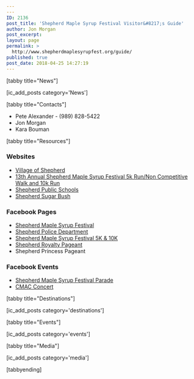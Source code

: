 ```yaml
---
---
ID: 2136
post_title: 'Shepherd Maple Syrup Festival Visitor&#8217;s Guide'
author: Jon Morgan
post_excerpt:
layout: page
permalink: >
  http://www.shepherdmaplesyrupfest.org/guide/
published: true
post_date: 2018-04-25 14:27:19
---
```

[tabby title="News"]

[ic_add_posts category='News']

[tabby title="Contacts"]
<ul>
 	<li>Pete Alexander - (989) 828-5422</li>
 	<li>Jon Morgan</li>
 	<li>Kara Bouman</li>
</ul>
[tabby title="Resources"]
<h3>Websites</h3>
<ul>
 	<li><a href="http://www.villageofshepherd.org/">Village of Shepherd</a></li>
 	<li><a href="http://www.runmsf.com/">13th Annual Shepherd Maple Syrup Festival 5k Run/Non Competitive Walk and 10k Run</a></li>
 	<li><a href="http://www.shepherdschools.net/">Shepherd Public Schools</a></li>
 	<li><a href="http://www.shepherdsugarbush.com/">Shepherd Sugar Bush</a></li>
</ul>
<h3>Facebook Pages</h3>
<ul>
 	<li><a href="https://www.facebook.com/shepherdmaplesyrupfestival/">Shepherd Maple Syrup Festival</a></li>
 	<li><a href="https://www.facebook.com/Shepherd-Police-Department-205632619455314/">Shepherd Police Department</a></li>
 	<li><a class="_64-f" href="https://www.facebook.com/Shepherd-Maple-Syrup-Festival-5K-10K-561132500586691/">Shepherd Maple Syrup Festival 5K &amp; 10K</a></li>
 	<li><a href="https://www.facebook.com/ShepherdQueenPageant/">Shepherd Royalty Pageant</a></li>
 	<li>Shepherd Princess Pageant</li>
</ul>
<h3>Facebook Events</h3>
<ul>
 	<li><a href="https://www.facebook.com/events/751216701736248/">Shepherd Maple Syrup Festival Parade</a></li>
 	<li><a href="https://www.facebook.com/events/919353271572619/">CMAC Concert</a></li>
</ul>
[tabby title="Destinations"]

[ic_add_posts category='destinations']

[tabby title="Events"]

[ic_add_posts category='events']

[tabby title="Media"]

[ic_add_posts category='media']

[tabbyending]